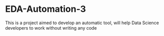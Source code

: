 # EDA-Automation-3
This is a project aimed to develop an automatic tool, will help Data Science developers to work without writing any code
